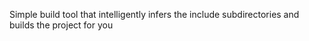 Simple build tool that intelligently infers the include subdirectories and builds the project for you
